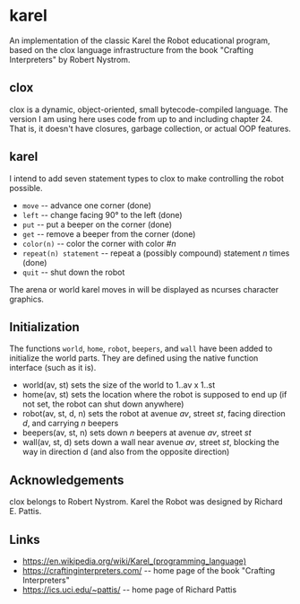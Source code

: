 # karel
An implementation of the classic Karel the Robot educational program, based on the clox language infrastructure from the book "Crafting Interpreters" by Robert Nystrom.

## clox
clox is a dynamic, object-oriented, small bytecode-compiled language. The version I am using here uses code from up to and including chapter 24. That is, it doesn't have closures, garbage collection, or actual OOP features.

## karel
I intend to add seven statement types to clox to make controlling the robot possible.

- `move` -- advance one corner (done)
- `left` -- change facing 90° to the left (done)
- `put` -- put a beeper on the corner (done)
- `get` -- remove a beeper from the corner (done)
- `color(n)` -- color the corner with color #_n_
- `repeat(n) statement` -- repeat a (possibly compound) statement _n_ times (done)
- `quit` -- shut down the robot

The arena or world karel moves in will be displayed as ncurses character graphics.

## Initialization
The functions `world`, `home`, `robot`, `beepers`, and `wall` have been added to initialize the world parts. They are defined using the native function interface (such as it is).
- world(av, st) sets the size of the world to 1..av x 1..st
- home(av, st) sets the location where the robot is supposed to end up (if not set, the robot can shut down anywhere)
- robot(av, st, d, n) sets the robot at avenue _av_, street _st_, facing direction _d_, and carrying _n_ beepers
- beepers(av, st, n) sets down _n_ beepers at avenue _av_, street _st_
- wall(av, st, d) sets down a wall near avenue _av_, street _st_, blocking the way in direction d (and also from the opposite direction)

## Acknowledgements
clox belongs to Robert Nystrom. Karel the Robot was designed by Richard E. Pattis. 

## Links
- https://en.wikipedia.org/wiki/Karel_(programming_language)
- https://craftinginterpreters.com/ -- home page of the book "Crafting Interpreters"
- https://ics.uci.edu/~pattis/ -- home page of Richard Pattis
